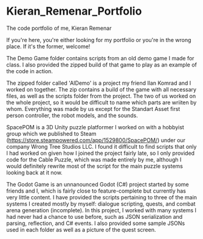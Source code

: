 # Kieran_Remenar_Portfolio
The code portfolio of me, Kieran Remenar

If you're here, you're either looking for my portfolio or you're in the wrong place.
If it's the former, welcome!

The Demo Game folder contains scripts from an old demo game I made for class. I also provided the zipped build of that game to play as an example of the code in action.

The zipped folder called 'AIDemo' is a project my friend Ilan Komrad and I worked on together. The zip contains a build of the game with all necessary files, as well as the scripts folder from the project. The two of us worked on the whole project, so it would be difficult to name which parts are wriiten by whom. Everything was made by us except for the Standart Asset first person controller, the robot models, and the sounds.

SpacePOM is a 3D Unity puzzle platformer I worked on with a hobbyist group which we published to Steam (https://store.steampowered.com/app/1529800/SpacePOM/) under our company Wrong Tree Studios LLC. I found it difficult to find scripts that only I had worked on given how I joined the project fairly late, so I only provided code for the Cable Puzzle, which was made entirely by me, although I would definitely rewrite most of the script for the main puzzle systems looking back at it now.

The Godot Game is an unnanounced Godot (C#) project started by some friends and I, which is fairly close to feature-complete but currently has very little content. I have provided the scripts pertaining to three of the main systems I created mostly by myself: dialogue scripting, quests, and combat arena generation (incomplete). In this project, I worked with many systems I had never had a chance to use before, such as JSON serialization and parsing, reflection, and C# events. I also provided some sample JSONs used in each folder as well as a picture of the quest screen.